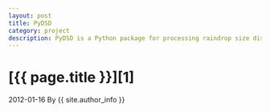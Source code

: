 ```yaml
---
layout: post
title: PyDSD
category: project
description: PyDSD is a Python package for processing raindrop size distribution data.
---
```

# [{{ page.title }}][1]
2012-01-16 By {{ site.author_info }}

